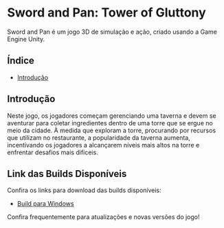 # Sword and Pan: Tower of Gluttony

Sword and Pan é um jogo 3D de simulação e ação, criado usando a Game Engine Unity.

## Índice
- [Introdução](#introdução)
## Introdução

Neste jogo, os jogadores começam gerenciando uma taverna e devem se aventurar para coletar ingredientes dentro de uma torre que se ergue no meio da cidade. À medida que exploram a torre, procurando por recursos que utilizam no restaurante, a popularidade da taverna aumenta, incentivando os jogadores a alcançarem níveis mais altos na torre e enfrentar desafios mais difíceis.

## Link das Builds Disponíveis

Confira os links para download das builds disponíveis:

- [Build para Windows](https://drive.google.com/drive/u/2/folders/1e_wFt9EyxU99YlKO4TsQNgxwp6rxFGSY)

Confira frequentemente para atualizações e novas versões do jogo!
